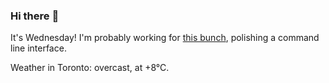 ### Hi there :wave:

It's Wednesday! I'm probably working for [this bunch](https://github.com/kohofinancial), polishing a command line interface.

Weather in Toronto: overcast, at +8°C.
